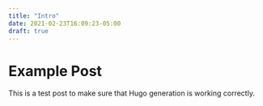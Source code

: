 ```yaml
---
title: "Intro"
date: 2021-02-23T16:09:23-05:00
draft: true
---
```


# Example Post

This is a test post to make sure that Hugo generation is working correctly.